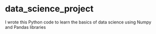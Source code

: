 # data_science_project
I wrote this Python code to learn the basics of data science using Numpy and Pandas libraries
